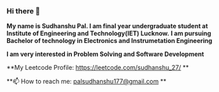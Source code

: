### Hi there 👋

**My name is Sudhanshu Pal. I am final year undergraduate student at Institute of Engineering and Technology(IET) Lucknow.**
**I am pursuing Bachelor of technology in Electronics and Instrumetation Engineering**

**I am very interested in Problem Solving and Software Development**

**My Leetcode Profile: https://leetcode.com/sudhanshu_27/ ** 

**📫 How to reach me: palsudhanshu177@gmail.com **
<!--
**sudhanshu27/sudhanshu27** is a ✨ _special_ ✨ repository because its `README.md` (this file) appears on your GitHub profile.

Here are some ideas to get you started:

- 🔭 I’m currently working on ...
- 🌱 I’m currently learning ...
- 👯 I’m looking to collaborate on ...
- 🤔 I’m looking for help with ...
- 💬 Ask me about ...
- 📫 How to reach me: ...
- 😄 Pronouns: ...
- ⚡ Fun fact: ...
-->
